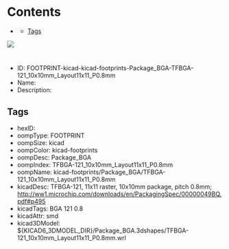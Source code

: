 



Contents
========

* [](#)
	* [Tags](#tags)
  
![][im]
# 

- ID: FOOTPRINT-kicad-kicad-footprints-Package_BGA-TFBGA-121_10x10mm_Layout11x11_P0.8mm
- Name: 
- Description: 

## Tags

- hexID: 
- oompType: FOOTPRINT
- oompSize: kicad
- oompColor: kicad-footprints
- oompDesc: Package_BGA
- oompIndex: TFBGA-121_10x10mm_Layout11x11_P0.8mm
- oompName: kicad-footprints/Package_BGA/TFBGA-121_10x10mm_Layout11x11_P0.8mm
- kicadDesc: TFBGA-121, 11x11 raster, 10x10mm package, pitch 0.8mm; http://ww1.microchip.com/downloads/en/PackagingSpec/00000049BQ.pdf#p495
- kicadTags: BGA 121 0.8
- kicadAttr: smd
- kicad3DModel: ${KICAD6_3DMODEL_DIR}/Package_BGA.3dshapes/TFBGA-121_10x10mm_Layout11x11_P0.8mm.wrl



[im]: image.png
